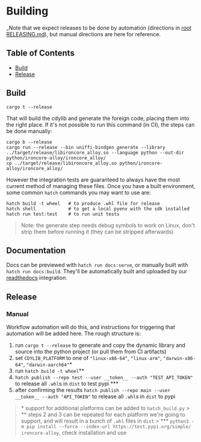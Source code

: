 # Building

_Note that we expect releases to be done by automation (directions in [root RELEASING.md](../../../RELEASING.md)), but manual directions are here for reference.

## Table of Contents

- [Build](#build)
- [Release](#release)

## Build

```console
cargo t --release
```

That will build the cdylib and generate the foreign code, placing them into the right place. If it's not possible to run this command (in CI), the steps can be done manually:

```console
cargo b --release
cargo run --release --bin uniffi-bindgen generate --library ../target/release/libironcore_alloy.so --language python --out-dir python/ironcore-alloy/ironcore_alloy/
cp ../target/release/libironcore_alloy.so python/ironcore-alloy/ironcore_alloy/
```

However the integration tests are guaranteed to always have the most current method of managing these files.
Once you have a built environment, some common `hatch` commands you may want to use are:

```console
hatch build -t wheel   # to produce .whl file for release
hatch shell            # to get a local pyenv with the sdk installed
hatch run test:test    # to run unit tests
```

> Note: the generate step needs debug symbols to work on Linux, don't strip them before running it (they can be stripped afterwards)

## Documentation

Docs can be previewed with `hatch run docs:serve`, or manually built with `hatch run docs:build`. They'll be automatically built and uploaded by our [readthedocs](https://readthedocs.com) integration.

## Release

### Manual

Workflow automation will do this, and instructions for triggering that automation will be added here. The rough structure is:

1. run `cargo t --release` to generate and copy the dynamic library and source into the python project (or pull them from CI artifacts)
1. set `CDYLIB_PLATFORM` to one of `"linux-x86-64"`, `"linux-arm"`, `"darwin-x86-64"`, `"darwin-aarch64"`\*
1. run `hatch build -t wheel`\*\*
1. `hatch publish --repo test --user __token__ --auth "TEST_API_TOKEN"` to release all `.whl`s in `dist` to test pypi \*\*\*
1. after confirming the results `hatch publish --repo main --user __token__ --auth "API_TOKEN"` to release all `.whl`s in `dist` to pypi

> \* support for additional platforms can be added to `hatch_build.py` > \*\* steps 2 and 3 can be repeated for each platform we're going to support, and will result in a bunch of `.whl` files in `dist` > \*\*\* `python3 -m pip install --force --index-url https://test.pypi.org/simple/ ironcore-alloy`, check installation and use
